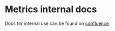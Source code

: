 # Metrics internal docs

Docs for internal use can be found on [confluence](https://confluence.protontech.ch/pages/viewpage.action?pageId=121927830).
